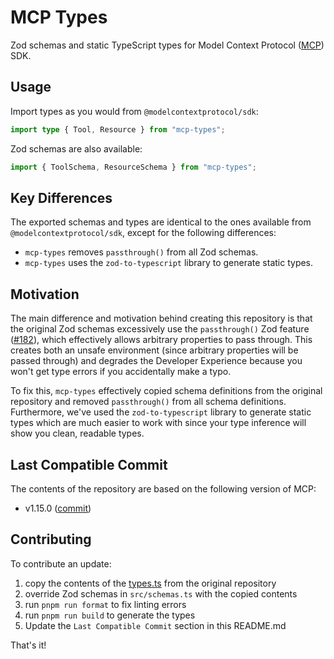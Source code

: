 # MCP Types

Zod schemas and static TypeScript types for Model Context Protocol ([MCP](https://modelcontextprotocol.io/)) SDK.

## Usage

Import types as you would from `@modelcontextprotocol/sdk`:

```typescript
import type { Tool, Resource } from "mcp-types";
```

Zod schemas are also available:

```typescript
import { ToolSchema, ResourceSchema } from "mcp-types";
```

## Key Differences

The exported schemas and types are identical to the ones available from `@modelcontextprotocol/sdk`, except for the following differences:

* `mcp-types` removes `passthrough()` from all Zod schemas.
* `mcp-types` uses the `zod-to-typescript` library to generate static types.

## Motivation

The main difference and motivation behind creating this repository is that the original Zod schemas excessively use the `passthrough()` Zod feature ([#182](https://github.com/modelcontextprotocol/typescript-sdk/issues/182)), which effectively allows arbitrary properties to pass through. This creates both an unsafe environment (since arbitrary properties will be passed through) and degrades the Developer Experience because you won't get type errors if you accidentally make a typo.

To fix this, `mcp-types` effectively copied schema definitions from the original repository and removed `passthrough()` from all schema definitions. Furthermore, we've used the `zod-to-typescript` library to generate static types which are much easier to work with since your type inference will show you clean, readable types.

## Last Compatible Commit

The contents of the repository are based on the following version of MCP:

* v1.15.0 ([commit](https://github.com/modelcontextprotocol/typescript-sdk/blob/22dc79b2a482fa10422d3e79ad5051d91e74e5b6/src/types.ts))

## Contributing

To contribute an update:

1. copy the contents of the [types.ts](https://github.com/modelcontextprotocol/typescript-sdk/blob/main/src/types.ts) from the original repository
2. override Zod schemas in `src/schemas.ts` with the copied contents
3. run `pnpm run format` to fix linting errors
4. run `pnpm run build` to generate the types
5. Update the `Last Compatible Commit` section in this README.md

That's it!